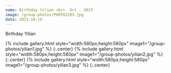 ```yaml
---
name: Birthday Yilian <br>  Oct . 2023
image: /group-photos/PHOTO2203.jpg
date: 2023-10-19
---
```


Birthday Yilian
 
{% include gallery.html style="width:580px;height:580px" image1="/group-photos/yilian1.jpg" %} {:.center}
{% include gallery.html style="width:580px;height:580px" image1="/group-photos/yilian2.jpg" %} {:.center}
{% include gallery.html style="width:580px;height:580px" image1="/group-photos/yilian3.jpg" %} {:.center}
